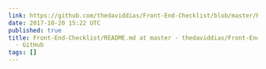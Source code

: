 ```yaml
---
link: https://github.com/thedaviddias/Front-End-Checklist/blob/master/README.md
date: 2017-10-20 15:22 UTC
published: true
title: Front-End-Checklist/README.md at master · thedaviddias/Front-End-Checklist
  · GitHub
tags: []
---
```




